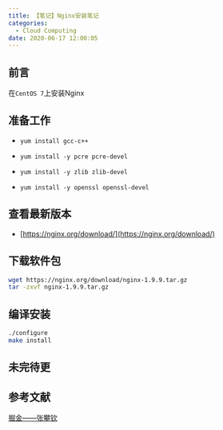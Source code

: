 ```yaml
---
title: 【笔记】Nginx安装笔记
categories:
  - Cloud Computing
date: 2020-06-17 12:00:05
---
```


## 前言

在`CentOS 7`上安装Nginx

<!-- more -->

## 准备工作

- `yum install gcc-c++`

- `yum install -y pcre pcre-devel`

- `yum install -y zlib zlib-devel`

- `yum install -y openssl openssl-devel`

## 查看最新版本

- [https://nginx.org/download/](https://nginx.org/download/)

## 下载软件包

``` sh
wget https://nginx.org/download/nginx-1.9.9.tar.gz
tar -zxvf nginx-1.9.9.tar.gz
```

## 编译安装

``` sh
./configure
make install
```

## 未完待更

## 参考文献

[掘金——张攀钦](https://juejin.im/post/5cffb3f76fb9a07eca69731a)

